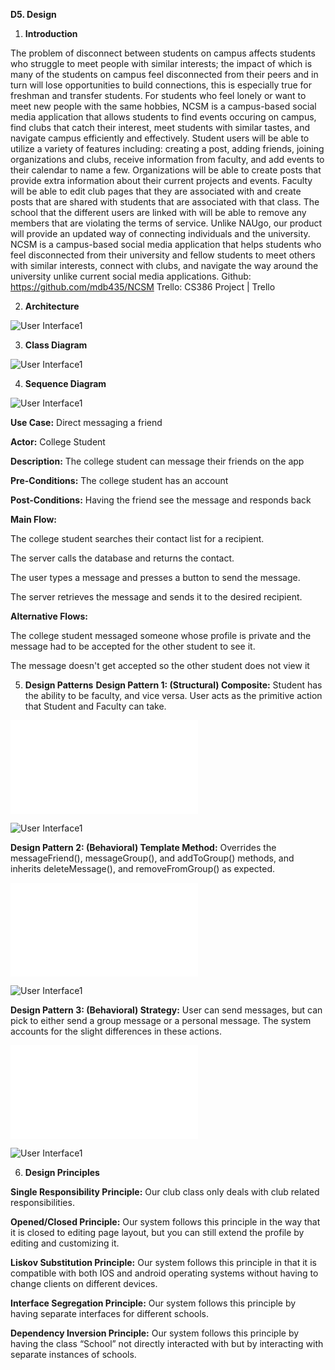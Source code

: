 **D5. Design**


1. **Introduction**


The problem of disconnect between students on campus affects students who struggle to meet people with similar interests; the impact of which is many of the students on campus feel disconnected from their peers and in turn will lose opportunities to build connections, this is especially true for freshman and transfer students. For students who feel lonely or want to meet new people with the same hobbies, NCSM is a campus-based social media application that allows students to find events occuring on campus, find clubs that catch their interest, meet students with similar tastes, and navigate campus efficiently and effectively. Student users will be able to utilize a variety of features including: creating a post, adding friends, joining organizations and clubs, receive information from faculty, and add events to their calendar to name a few. Organizations will be able to create posts that provide extra information about their current projects and events. Faculty will be able to edit club pages that they are associated with and create posts that are shared with students that are associated with that class. The school that the different users are linked with will be able to remove any members that are violating the terms of service. Unlike NAUgo, our product will provide an updated way of connecting individuals and the university. NCSM is a campus-based social media application that helps students who feel disconnected from their university and fellow students to meet others with similar interests, connect with clubs, and navigate the way around the university unlike current social media applications.
Github: https://github.com/mdb435/NCSM
Trello:  CS386 Project | Trello


2. **Architecture**

![User Interface1](https://github.com/mdb435/NCSM/blob/master/Deliverable_Stuff/Deliverable_Images/architectureDiagramD5.jpg)




3. **Class Diagram**


![User Interface1](https://github.com/mdb435/NCSM/blob/master/Deliverable_Stuff/Deliverable_Images/classDiagramD5.png)



4. **Sequence Diagram**

![User Interface1](https://github.com/mdb435/NCSM/blob/master/Deliverable_Stuff/Deliverable_Images/sequenceDiagramD5.png)

**Use Case:** Direct messaging a friend

**Actor:** College Student

**Description:** The college student can message their friends on the app

**Pre-Conditions:** The college student has an account

**Post-Conditions:** Having the friend see the message and responds back

**Main Flow:**

The college student searches their contact list for a recipient.

The server calls the database and returns the contact.

The user types a message and presses a button to send the message.

The server retrieves the message and sends it to the desired recipient.

**Alternative Flows:**

The college student messaged someone whose profile is private and the message had to be accepted for the other student to see it.

The message doesn't get accepted so the other student does not view it



5. **Design Patterns**
**Design Pattern 1: (Structural) Composite:**
Student has the ability to be faculty, and vice versa. User acts as the primitive action that Student and Faculty can take.

![Composite Pattern](profile_composite.dart)

![User Interface1](https://github.com/mdb435/NCSM/blob/master/Deliverable_Stuff/Deliverable_Images/compositeDesignPattern.PNG)

**Design Pattern 2: (Behavioral) Template Method:** 
Overrides the messageFriend(), messageGroup(), and addToGroup() methods, and inherits deleteMessage(), and removeFromGroup() as expected.

![Template Pattern](messages_templatemethod.dart)

![User Interface1](https://github.com/mdb435/NCSM/blob/master/Deliverable_Stuff/Deliverable_Images/templatemethod_design_pattern.PNG)

**Design Pattern 3: (Behavioral) Strategy:** User can send messages, but can pick to either send a group message or a personal message. The system accounts for the slight differences in these actions.

![Strategy Pattern](messages_strategy.dart)

![User Interface1](https://github.com/mdb435/NCSM/blob/master/Deliverable_Stuff/Deliverable_Images/strategy_design_pattern.PNG)




6. **Design Principles**

**Single Responsibility Principle:** Our club class only deals with club related responsibilities.

**Opened/Closed Principle:** Our system follows this principle in the way that it is closed to editing page layout, but you can still extend the profile by editing and customizing it.

**Liskov Substitution Principle:** Our system follows this principle in that it is compatible with both IOS and android operating systems without having to change clients on different devices.

**Interface Segregation Principle:** Our system follows this principle by having separate interfaces for different schools.

**Dependency Inversion Principle:** Our system follows this principle by having the class “School” not directly interacted with but by interacting with separate instances of schools.
